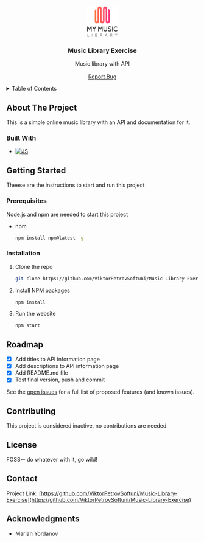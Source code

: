<!-- Improved compatibility of back to top link: See: https://github.com/othneildrew/Best-README-Template/pull/73 -->
<a name="readme-top"></a>
<!--
*** Thanks for checking out the Best-README-Template. If you have a suggestion
*** that would make this better, please fork the repo and create a pull request
*** or simply open an issue with the tag "enhancement".
*** Don't forget to give the project a star!
*** Thanks again! Now go create something AMAZING! :D
-->



<!-- PROJECT SHIELDS -->
<!--
*** I'm using markdown "reference style" links for readability.
*** Reference links are enclosed in brackets [ ] instead of parentheses ( ).
*** See the bottom of this document for the declaration of the reference variables
*** for contributors-url, forks-url, etc. This is an optional, concise syntax you may use.
*** https://www.markdownguide.org/basic-syntax/#reference-style-links
-->
<!-- PROJECT LOGO -->
<br />
<div align="center">
  <a href="https://github.com/ViktorPetrovSoftuni/Music-Library-Exercise">
    <img src="images/landing.png" alt="Logo" width="80" height="80">
  </a>

<h3 align="center">Music Library Exercise</h3>

  <p align="center">
    Music library with API
    <br />
    <br />
    <a href="https://github.com/ViktorPetrovSoftuni/Music-Library-Exercise/issues">Report Bug</a>
  </p>
</div>



<!-- TABLE OF CONTENTS -->
<details>
  <summary>Table of Contents</summary>
  <ol>
    <li>
      <a href="#about-the-project">About The Project</a>
      <ul>
        <li><a href="#built-with">Built With</a></li>
      </ul>
    </li>
    <li>
      <a href="#getting-started">Getting Started</a>
      <ul>
        <li><a href="#prerequisites">Prerequisites</a></li>
        <li><a href="#installation">Installation</a></li>
      </ul>
    </li>
    <li><a href="#usage">Usage</a></li>
    <li><a href="#roadmap">Roadmap</a></li>
    <li><a href="#contributing">Contributing</a></li>
    <li><a href="#license">License</a></li>
    <li><a href="#contact">Contact</a></li>
    <li><a href="#acknowledgments">Acknowledgments</a></li>
  </ol>
</details>



<!-- ABOUT THE PROJECT -->
## About The Project

This is a simple online music library with an API and documentation for it. 



### Built With

* [![JS][JavaScript.com]][JS]



<!-- GETTING STARTED -->
## Getting Started

Theese are the instructions to start and run this project
### Prerequisites

Node.js and npm are needed to start this project
* npm
  ```sh
  npm install npm@latest -g
  ```

### Installation


1. Clone the repo
   ```sh
   git clone https://github.com/ViktorPetrovSoftuni/Music-Library-Exercise.git
   ```
3. Install NPM packages
   ```sh
   npm install
   ```
4. Run the website
    ```sh
    npm start
    ```
   





<!-- ROADMAP -->
## Roadmap

- [x] Add titles to API information page
- [x] Add descriptions to API information page
- [x] Add README.md file
- [x] Test final version, push and commit

See the [open issues](https://github.com/ViktorPetrovSoftuni/Music-Library-Exercise/issues) for a full list of proposed features (and known issues).




<!-- CONTRIBUTING -->
## Contributing

This project is considered inactive, no contributions are needed. 



<!-- LICENSE -->
## License

FOSS-- do whatever with it, go wild!



<!-- CONTACT -->
## Contact

Project Link: [https://github.com/ViktorPetrovSoftuni/Music-Library-Exercise](https://github.com/ViktorPetrovSoftuni/Music-Library-Exercise)



<!-- ACKNOWLEDGMENTS -->
## Acknowledgments

* []()Marian Yordanov

<!-- MARKDOWN LINKS & IMAGES -->
<!-- https://www.markdownguide.org/basic-syntax/#reference-style-links -->
[contributors-shield]: https://img.shields.io/github/contributors/ViktorPetrovSoftuni/Music-Library-Exercise.svg?style=for-the-badge
[contributors-url]: https://github.com/ViktorPetrovSoftuni/Music-Library-Exercise/graphs/contributors
[forks-shield]: https://img.shields.io/github/forks/ViktorPetrovSoftuni/Music-Library-Exercise.svg?style=for-the-badge
[forks-url]: https://github.com/ViktorPetrovSoftuni/Music-Library-Exercise/network/members
[stars-shield]: https://img.shields.io/github/stars/ViktorPetrovSoftuni/Music-Library-Exercise.svg?style=for-the-badge
[stars-url]: https://github.com/ViktorPetrovSoftuni/Music-Library-Exercise/stargazers
[issues-shield]: https://img.shields.io/github/issues/ViktorPetrovSoftuni/Music-Library-Exercise.svg?style=for-the-badge
[issues-url]: https://github.com/ViktorPetrovSoftuni/Music-Library-Exercise/issues
[license-shield]: https://img.shields.io/github/license/ViktorPetrovSoftuni/Music-Library-Exercise.svg?style=for-the-badge
[license-url]: https://github.com/ViktorPetrovSoftuni/Music-Library-Exercise/blob/master/LICENSE.txt
[product-screenshot]: images/screenshot.png
[Next.js]: https://img.shields.io/badge/next.js-000000?style=for-the-badge&logo=nextdotjs&logoColor=white
[Next-url]: https://nextjs.org/
[React.js]: https://img.shields.io/badge/React-20232A?style=for-the-badge&logo=react&logoColor=61DAFB
[React-url]: https://reactjs.org/
[Vue.js]: https://img.shields.io/badge/Vue.js-35495E?style=for-the-badge&logo=vuedotjs&logoColor=4FC08D
[Vue-url]: https://vuejs.org/
[Angular.io]: https://img.shields.io/badge/Angular-DD0031?style=for-the-badge&logo=angular&logoColor=white
[Angular-url]: https://angular.io/
[Svelte.dev]: https://img.shields.io/badge/Svelte-4A4A55?style=for-the-badge&logo=svelte&logoColor=FF3E00
[Svelte-url]: https://svelte.dev/
[Laravel.com]: https://img.shields.io/badge/Laravel-FF2D20?style=for-the-badge&logo=laravel&logoColor=white
[Laravel-url]: https://laravel.com
[Bootstrap.com]: https://img.shields.io/badge/Bootstrap-563D7C?style=for-the-badge&logo=bootstrap&logoColor=white
[Bootstrap-url]: https://getbootstrap.com
[JQuery.com]: https://img.shields.io/badge/jQuery-0769AD?style=for-the-badge&logo=jquery&logoColor=white
[JQuery-url]: https://jquery.com 
[JS]: https://javascript.com
[javascript.com]: https://img.shields.io/badge/javascript-0769AD?style=for-the-badge&logo=jquery&logoColor=white